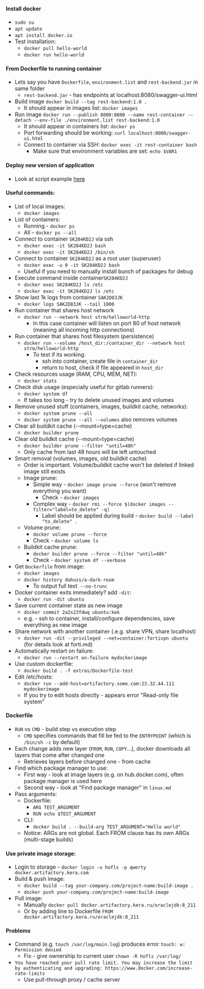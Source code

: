 #### Install docker
* `sudo su`
* `apt update`
* `apt install docker.io`
* Test installation:
    * `docker pull hello-world`
    * `docker run hello-world`
        
#### From Dockerfile to running container
* Lets say you have `Dockerfile`, `environment.list` and `rest-backend.jar` in same folder
    * `rest-backend.jar` - has endpoints at localhost:8080/swagger-ui.html
* Build image `docker build --tag rest-backend:1.0 .`
    * It should appear in images list: `docker images`
* Run image `docker run --publish 8000:8080 --name rest-container --detach --env-file ./environment.list rest-backend:1.0`
    * It should appear in containers list: `docker ps`
    * Port forwarding should be working: `curl localhost:8000/swagger-ui.html`
    * Connect to container via SSH: `docker exec -it rest-container bash`
        * Make sure that environment variables are set: `echo $VAR1`
        
#### Deploy new version of application
* Look at script example [here](java-rest-backend/extras/update-backend.sh)
    
#### Useful commands:
* List of local images:
    * `docker images`
* List of containers:
    * Running - `docker ps`
    * All - `docker ps --all`
* Connect to container `SK284KD2J` via ssh
    * `docker exec -it SK284KD2J bash`
    * `docker exec -it SK284KD2J /bin/sh`
* Connect to container `SK284KD2J` as a root user (superuser)
    * `docker exec -u 0 -it SK284KD2J bash`
    * Useful if you need to manually install bunch of packages for debug
* Execute command inside container`SK284KD2J`
    * `docker exec SK284KD2J ls /etc`
    * `docker exec -it SK284KD2J ls /etc`
* Show last 1k logs from container `SAK2D83JK`
    * `docker logs SAK2D83JK --tail 1000`
* Run container that shares host network
    * `docker run --network host strm/helloworld-http`
        * In this case container will listen on port 80 of host network (meaning all incoming http connections)
* Run container that shares host filesystem (persistence)
    * `docker run --volume /host_dir:/container_dir --network host strm/helloworld-http`
        * To test if its working:
            * ssh into container, create file in `container_dir`
            * return to host, check if file appeared in `host_dir`
* Check resources usage (RAM, CPU, MEM, NET):
    * `docker stats`
* Check disk usage (especially useful for gitlab runners):
    * `docker system df`
    * If takes too long - try to delete unused images and volumes 
* Remove unused stuff (containers, images, buildkit cache, networks):
    * `docker system prune --all`
    * `docker system prune --all --volumes` also removes volumes
* Clear all buildkit cache (--mount=type=cache)
    * `docker builder prune`
* Clear old buildkit cache (--mount=type=cache)
    * `docker builder prune --filter "until=48h"`
    * Only cache from last 48 hours will be left untouched
* Smart removal (volumes, images, old buildkit cache)
    * Order is important. Volume/buildkit cache won't be deleted if linked image still exists
    * Image prune:
        * Simple way - `docker image prune --force` (won't remove everything you want)
            * Check - `docker images`
        * Complex way - `docker rmi --force $(docker images --filter="label=to_delete" -q)`
            * Label should be applied during build - `docker build --label "to_delete" .`
    * Volume prune:
        * `docker volume prune --force`
        * Check - `docker volume ls`
    * Buildkit cache prune:
        * `docker builder prune --force --filter "until=48h"`
        * Check - `docker system df --verbose`
* Get `Dockerfile` from image:
    * `docker images`
    * `docker history dahuss/a-dark-room`
        * To output full text` --no-trunc`
* Docker container exits immediately? add `-dit`:
    * `docker run -dit ubuntu`
* Save current container state as new image
    * `docker commit 2a2s23fdwq ubuntu:kek`
    * e.g. - ssh to container, install/configure dependencies, save everything as new image
* Share network with another container (.e.g. share VPN, share localhost)
    * `docker run -dit --privileged --net=container:fortivpn ubuntu` (for details look at forti.md)
* Automatically restart on failure:
    * `docker run --restart on-failure mydockerimage`
* Use custom dockerfile:
    * `docker build . -f extras/Dockerfile-test`
* Edit /etc/hosts:
    * `docker run --add-host=artifactory.some.com:23.32.44.111 mydockerimage`
    * If you try to edit hosts directly - appears error "Read-only file system"
        
#### Dockerfile
* `RUN` vs `CMD` - build step vs execution step
    * `CMD` specifies commands that fill be fed to the `ENTRYPOINT` (which is `/bin/sh -c` by default)
* Each change adds new layer (`FROM`, `RUN`, `COPY`...), docker downloads all layers that come after changed one
    * Retrieves layers before changed one - from cache 
* Find which package manager to use:
    * First way - look at image layers (e.g. on hub.docker.com), often package manager is used here
    * Second way - look at "Find package manager" in `linux.md`
* Pass arguments:
    * Dockerfile:
        * `ARG TEST_ARGUMENT`
        * `RUN echo $TEST_ARGUMENT`
    * CLI:
        * `docker build . --build-arg TEST_ARGUMENT="Hello world"`
    * Notice: ARGs are not global. Each FROM clause has its own ARGs (multi-stage builds)

#### Use private image storage:
* Login to storage - `docker login -u hofls -p qwerty docker.artifactory.kera.com`
* Build & push image:
    * `docker build --tag your-company.com/project-name:build-image .`
    * `docker push your-company.com/project-name:build-image`
* Pull image:
    * Manually `docker pull docker.artifactory.kera.ru/oraclejdk:8_211`
    * Or by adding line to Dockerfile `FROM docker.artifactory.kera.ru/oraclejdk:8_211`

#### Problems
* Command (e.g. `touch /var/log/main.log`) produces error `touch: w: Permission denied`
    * Fix - give ownership to current user `chown -R hofls /var/log/`
* `You have reached your pull rate limit. You may increase the limit by authenticating and upgrading: https://www.docker.com/increase-rate-limits`
    * Use pull-through proxy / cache server